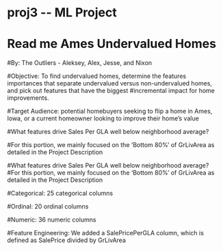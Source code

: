 # proj3 -- ML Project
# Read me Ames Undervalued Homes

#By: The Outliers - Aleksey, Alex, Jesse, and Nixon

#Objective: To find undervalued homes, determine the features importances that separate undervalued versus non-undervalued homes, and pick out features that have the biggest #incremental impact for home improvements.

#Target Audience: potential homebuyers seeking to flip a home in Ames, Iowa, or a current homeowner looking to improve their home’s value

#What features drive Sales Per GLA well below neighborhood average?

#For this portion, we mainly focused on the ‘Bottom 80%’ of GrLivArea as detailed in the Project Description

#What features drive Sales Per GLA well below neighborhood average?
#For this portion, we mainly focused on the ‘Bottom 80%’ of GrLivArea as detailed in the Project Description

#Categorical: 25 categorical columns

#Ordinal: 20 ordinal columns

#Numeric: 36 numeric columns

#Feature Engineering: We added a SalePricePerGLA column, which is defined as SalePrice divided by GrLivArea

